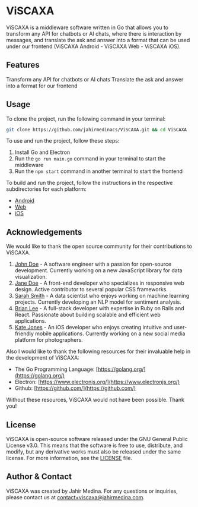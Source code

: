 # ViSCAXA

ViSCAXA is a middleware software written in Go that allows you to transform any API for chatbots or AI chats, where there is interaction by messages, and translate the ask and answer into a format that can be used under our frontend (ViSCAXA Android - ViSCAXA Web - ViSCAXA iOS).

## Features

Transform any API for chatbots or AI chats
Translate the ask and answer into a format for our frontend

## Usage

To clone the project, run the following command in your terminal:

```bash
git clone https://github.com/jahirmedinacs/ViSCAXA.git && cd ViSCAXA
```

To use and run the project, follow these steps:

1. Install Go and Electron
2. Run the `go run main.go` command in your terminal to start the middleware
3. Run the `npm start` command in another terminal to start the frontend


To build and run the project, follow the instructions in the respective subdirectories for each platform:
- [Android](https://github.com/jahirmedinacs/viscaxa/tree/main/viscaxa-android)
- [Web](https://github.com/jahirmedinacs/viscaxa/tree/main/viscaxa-web)
- [iOS](https://github.com/jahirmedinacs/viscaxa/tree/main/viscaxa-ios)

## Acknowledgements
We would like to thank the open source community for their contributions to ViSCAXA.

1. [John Doe](https://github.com/johndoe) - A software engineer with a passion for open-source development. Currently working on a new JavaScript library for data visualization.
2. [Jane Doe](https://github.com/janedoe) - A front-end developer who specializes in responsive web design. Active contributor to several popular CSS frameworks.
3. [Sarah Smith](https://github.com/sarahsmith) - A data scientist who enjoys working on machine learning projects. Currently developing an NLP model for sentiment analysis.
4. [Brian Lee](https://github.com/brianlee) - A full-stack developer with expertise in Ruby on Rails and React. Passionate about building scalable and efficient web applications.
5. [Kate Jones](https://github.com/katejones) - An iOS developer who enjoys creating intuitive and user-friendly mobile applications. Currently working on a new social media platform for photographers.


Also I would like to thank the following resources for their invaluable help in the development of ViSCAXA:

- The Go Programming Language: [https://golang.org/](https://golang.org/)
- Electron: [https://www.electronjs.org/](https://www.electronjs.org/)
- Github: [https://github.com/](https://github.com/)

Without these resources, ViSCAXA would not have been possible. Thank you!

## License

ViSCAXA is open-source software released under the GNU General Public License v3.0. This means that the software is free to use, distribute, and modify, but any derivative works must also be released under the same license. For more information, see the [LICENSE](LICENSE) file.

## Author & Contact

ViSCAXA was created by Jahir Medina. For any questions or inquiries, please contact us at contact+viscaxa@jahirmedina.com.
